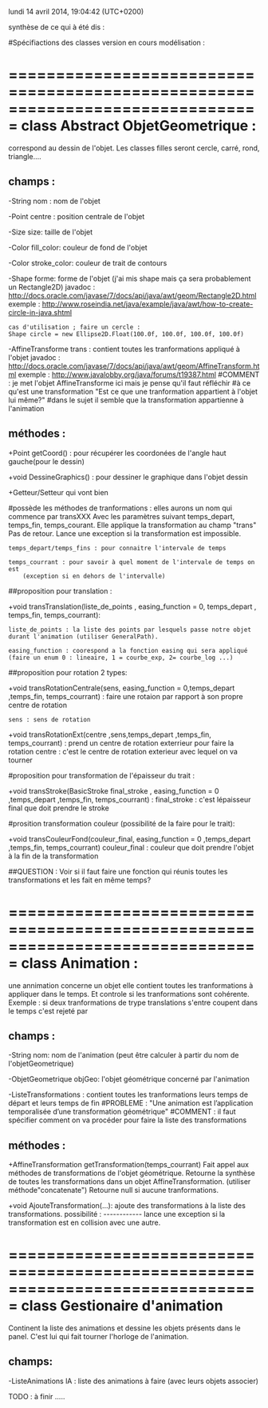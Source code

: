 lundi 14 avril 2014, 19:04:42 (UTC+0200)

synthèse de ce qui à été dis  :

#Spécifiactions des classes version en cours modélisation :

===============================================================================
class Abstract ObjetGeometrique :
===============================================================================
correspond au dessin de l'objet.
Les classes filles seront cercle, carré, rond, triangle....

champs :
--------
-String nom :
	nom de l'objet

-Point centre :
	position centrale de l'objet

-Size size:
	taille de l'objet
	
-Color fill_color:
	couleur de fond de l'objet

-Color stroke_color:
	couleur de trait de contours

-Shape forme: 
	forme de l'objet (j'ai mis shape mais ça sera probablement un Rectangle2D)
	javadoc :   http://docs.oracle.com/javase/7/docs/api/java/awt/geom/Rectangle2D.html
	exemple :  http://www.roseindia.net/java/example/java/awt/how-to-create-circle-in-java.shtml
	
	cas d'utilisation ; faire un cercle :
	Shape circle = new Ellipse2D.Float(100.0f, 100.0f, 100.0f, 100.0f)
	
-AffineTransforme trans :
	contient toutes les tranformations appliqué à l'objet
	javadoc : http://docs.oracle.com/javase/7/docs/api/java/awt/geom/AffineTransform.html
	exemple : http://www.javalobby.org/java/forums/t19387.html
#COMMENT : je met l'objet AffineTransforme ici mais je pense qu'il faut réfléchir 
#à ce qu'est une transformation "Est ce que une tranformation appartient à l'objet lui même?"
#dans le sujet il semble que la transformation appartienne à l'animation 

méthodes :
----------
+Point getCoord() :
	pour récupérer les coordonées de l'angle haut gauche(pour le dessin)

+void DessineGraphics() :
	pour dessiner le graphique dans l'objet dessin

+Getteur/Setteur qui vont bien
	
#possède les méthodes de tranformations :
elles aurons un nom qui commence par transXXX
Avec les paramètres suivant temps_depart, temps_fin,
temps_courant. Elle applique la transformation au champ "trans"
Pas de retour. Lance une exception si la transformation est impossible.



	temps_depart/temps_fins : pour connaitre l'intervale de temps

	temps_courrant : pour savoir à quel moment de l'intervale de temps on est
		(exception si en dehors de l'intervalle)	


##proposition pour translation :

+void transTranslation(liste_de_points , easing_function = 0, temps_depart ,
temps_fin, temps_courrant):

	liste_de_points : la liste des points par lesquels passe notre objet 
	durant l'animation (utiliser GeneralPath).

	easing_function : coorespond a la fonction easing qui sera appliqué 
	(faire un enum 0 : lineaire, 1 = courbe_exp, 2= courbe_log ...)



##proposition pour rotation 2 types:

+void transRotationCentrale(sens, easing_function = 0,temps_depart ,temps_fin, temps_courrant) :
	faire une rotaion par rapport à son propre centre de rotation
	
	sens : sens de rotation
	
+void transRotationExt(centre ,sens,temps_depart ,temps_fin, temps_courrant) :
	prend un centre de rotation exterrieur pour faire la rotation
	centre : c'est le centre de rotation exterieur avec lequel on va tourner
	
#proposition pour transformation de l'épaisseur du trait :

+void transStroke(BasicStroke final_stroke , easing_function = 0 ,temps_depart ,temps_fin, temps_courrant) :
	final_stroke : c'est lépaisseur final que doit prendre le stroke

#prosition transformation couleur (possibilité de la faire pour le trait):

+void transCouleurFond(couleur_final, easing_function = 0 ,temps_depart ,temps_fin, temps_courrant)
	couleur_final : couleur que doit prendre l'objet à la fin de la transformation


##QUESTION : Voir si il faut faire une fonction qui réunis toutes les transformations et les fait en même temps?

===============================================================================
class Animation :
===============================================================================
une annimation concerne un objet elle contient toutes les tranformations à 
appliquer dans le temps. Et controle si les tranformations sont cohérente.
Exemple : si deux tranformations de trype translations s'entre coupent dans le temps c'est rejeté par 

champs :
--------
-String nom:
	nom de l'animation
	(peut être calculer à partir du nom de l'objetGeometrique)
	
-ObjetGeometrique objGeo:
	l'objet géométrique concerné par l'animation
	
-ListeTransformations :
	contient toutes les tranformations leurs temps de départ et leurs temps de fin
#PROBLEME : "Une animation est l’application temporalisée d’une transformation géométrique"
#COMMENT : il faut spécifier comment on va procéder pour faire la liste des transformations



méthodes :
---------
+AffineTransformation getTransformation(temps_courrant)
	Fait appel aux méthodes de transformations de l'objet géométrique.
	Retourne la synthèse de toutes les transformations dans un objet AffineTransformation. 
	(utiliser méthode"concatenate")
	Retourne null si aucune tranformations.
	
+void AjouteTransformation(...):
	ajoute des transformations à la liste des transformations.
	possibilité :
	------------
	lance une exception si la transformation est en collision avec une autre.

===============================================================================
class Gestionaire d'animation
===============================================================================
Continent la liste des animations et dessine les objets présents dans le panel.
C'est lui qui fait tourner l'horloge de l'animation.

champs:
-------
-ListeAnimations lA :
	liste des animations à faire (avec leurs objets associer)
	
TODO : à finir .....

